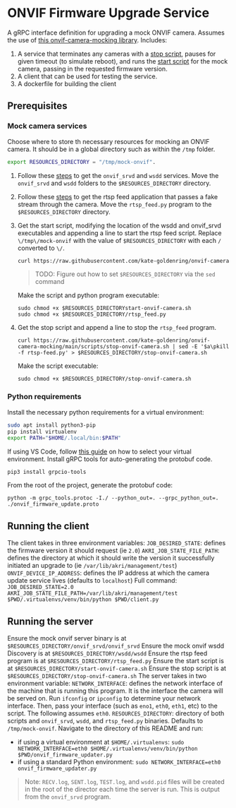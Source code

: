 # ONVIF Firmware Upgrade Service
A gRPC interface definition for upgrading a mock ONVIF camera. Assumes the use of [this onvif-camera-mocking library](https://github.com/kate-goldenring/onvif-camera-mocking).
Includes:
1. A service that terminates any cameras with a [stop script](https://github.com/kate-goldenring/onvif-camera-mocking/blob/main/scripts/stop-onvif-camera.sh), pauses for given timeout (to simulate reboot), and runs the [start script](https://github.com/kate-goldenring/onvif-camera-mocking#start-the-onvif-and-discovery-services) for the mock camera, passing in the requested firmware version. 
1. A client that can be used for testing the service.
1. A dockerfile for building the client

## Prerequisites
### Mock camera services
Choose where to store th necessary resources for mocking an ONVIF camera. It should be in a global directory such as within the `/tmp` folder.
```sh
export RESOURCES_DIRECTORY = "/tmp/mock-onvif".
```

1. Follow these [steps](https://github.com/kate-goldenring/onvif-camera-mocking#get-the-onvif-server-and-ws-discovery-service) to get the `onvif_srvd` and `wsdd` services. Move the `onvif_srvd` and `wsdd` folders to the `$RESOURCES_DIRECTORY` directory.
1. Follow these [steps](https://github.com/kate-goldenring/onvif-camera-mocking#pass-an-rstp-feed-through-the-camera-onvif-service) to get the rtsp feed application that passes a fake stream through the camera. Move the `rtsp_feed.py` program to the `$RESOURCES_DIRECTORY` directory.
2. Get the start script, modifying the location of the wsdd and onvif_srvd executables and appending a line to start the rtsp feed script. Replace `\/tmp\/mock-onvif` with the value of `$RESOURCES_DIRECTORY` with each `/` converted to `\/`.
    ```sh
    curl https://raw.githubusercontent.com/kate-goldenring/onvif-camera-mocking/main/scripts/start-onvif-camera.sh | sed -E 's/.\/onvif_srvd\/onvif_srvd/\/tmp\/mock-onvif\/onvif_srvd\/onvif_srvd/g' |  sed -E 's/.\/wsdd\/wsdd/\/tmp\/mock-onvif\/wsdd\/wsdd/g' | sed -E '$a\nohup \/tmp\/mock-onvif\/rtsp-feed.py &' > $RESOURCES_DIRECTORY/start-onvif-camera.sh
    ```

    > TODO: Figure out how to set `$RESOURCES_DIRECTORY` via the `sed` command

    Make the script and python program executable:
    ```
    sudo chmod +x $RESOURCES_DIRECTORYstart-onvif-camera.sh
    sudo chmod +x $RESOURCES_DIRECTORY/rtsp_feed.py
    ```

3. Get the stop script and append a line to stop the `rtsp_feed` program.
    ``` 
    curl https://raw.githubusercontent.com/kate-goldenring/onvif-camera-mocking/main/scripts/stop-onvif-camera.sh | sed -E '$a\pkill -f rtsp-feed.py' > $RESOURCES_DIRECTORY/stop-onvif-camera.sh
    ```
        
    Make the script executable:
    ```
    sudo chmod +x $RESOURCES_DIRECTORY/stop-onvif-camera.sh
    ```
### Python requirements
Install the necessary python requirements for a virtual environment:
```sh
sudo apt install python3-pip
pip install virtualenv
export PATH="$HOME/.local/bin:$PATH"
```
If using VS Code, follow [this guide](https://techinscribed.com/python-virtual-environment-in-vscode/) on how to select your virtual environment. 
Install gRPC tools for auto-generating the protobuf code.
```
pip3 install grpcio-tools
```
From the root of the project, generate the protobuf code:
```
python -m grpc_tools.protoc -I./ --python_out=. --grpc_python_out=. ./onvif_firmware_update.proto
```

## Running the client
The client takes in three environment variables:
`JOB_DESIRED_STATE`: defines the firmware version it should request (ie `2.0`)
`AKRI_JOB_STATE_FILE_PATH`: defines the directory at which it should write the version it successfully initiated an upgrade to (ie `/var/lib/akri/management/test`)
`ONVIF_DEVICE_IP_ADDRESS`: defines the IP address at which the camera update service lives (defaults to `localhost`)
Full command: `JOB_DESIRED_STATE=2.0 AKRI_JOB_STATE_FILE_PATH=/var/lib/akri/management/test $PWD/.virtualenvs/venv/bin/python $PWD/client.py`

## Running the server
Ensure the mock onvif server binary is at `$RESOURCES_DIRECTORY/onvif_srvd/onvif_srvd`
Ensure the mock onvif wsdd Discovery is at `$RESOURCES_DIRECTORY/wsdd/wsdd`
Ensure the rtsp feed program is at `$RESOURCES_DIRECTORY/rtsp_feed.py`
Ensure the start script is at `$RESOURCES_DIRECTORY/start-onvif-camera.sh`
Ensure the stop script is at `$RESOURCES_DIRECTORY/stop-onvif-camera.sh`
The server takes in two environment variable:
`NETWORK_INTERFACE`: defines the network interface of the machine that is running this program. It is the interface the camera will be served on. Run `ifconfig` or `ipconfig` to determine your network interface. Then, pass your interface (such as `eno1`, `eth0`, `eth1`, etc) to the script. The following assumes `eth0`.
`RESOURCES_DIRECTORY`: directory of both scripts and `onvif_srvd`, `wsdd`, and `rtsp_feed.py` binaries. Defaults to `/tmp/mock-onvif`.
Navigate to the directory of this README and run:
- if using a virtual environment at `$HOME/.virtualenvs`: `sudo NETWORK_INTERFACE=eth0 $HOME/.virtualenvs/venv/bin/python $PWD/onvif_firmware_updater.py`
- if using a standard Python environment: `sudo NETWORK_INTERFACE=eth0 onvif_firmware_updater.py`

> Note: `RECV.log`, `SENT.log`, `TEST.log`, and `wsdd.pid` files will be created in the root of the director each time the server is run. This is output from the `onvif_srvd` program.
